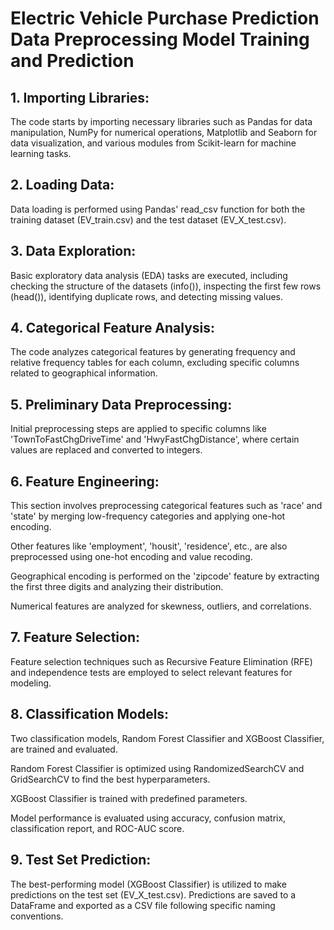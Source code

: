 # Electric Vehicle Purchase Prediction Data Preprocessing Model Training and Prediction


## 1. Importing Libraries:
The code starts by importing necessary libraries such as Pandas for data manipulation, NumPy for numerical operations, Matplotlib and Seaborn for data visualization, and various modules from Scikit-learn for machine learning tasks.

## 2. Loading Data:
Data loading is performed using Pandas' read_csv function for both the training dataset (EV_train.csv) and the test dataset (EV_X_test.csv).

## 3. Data Exploration:
Basic exploratory data analysis (EDA) tasks are executed, including checking the structure of the datasets (info()), inspecting the first few rows (head()), identifying duplicate rows, and detecting missing values.

## 4. Categorical Feature Analysis:
The code analyzes categorical features by generating frequency and relative frequency tables for each column, excluding specific columns related to geographical information.

## 5. Preliminary Data Preprocessing:
Initial preprocessing steps are applied to specific columns like 'TownToFastChgDriveTime' and 'HwyFastChgDistance', where certain values are replaced and converted to integers.

## 6. Feature Engineering:

This section involves preprocessing categorical features such as 'race' and 'state' by merging low-frequency categories and applying one-hot encoding.

Other features like 'employment', 'housit', 'residence', etc., are also preprocessed using one-hot encoding and value recoding.

Geographical encoding is performed on the 'zipcode' feature by extracting the first three digits and analyzing their distribution.

Numerical features are analyzed for skewness, outliers, and correlations.

## 7. Feature Selection:
Feature selection techniques such as Recursive Feature Elimination (RFE) and independence tests are employed to select relevant features for modeling.

## 8. Classification Models:

Two classification models, Random Forest Classifier and XGBoost Classifier, are trained and evaluated.

Random Forest Classifier is optimized using RandomizedSearchCV and GridSearchCV to find the best hyperparameters.

XGBoost Classifier is trained with predefined parameters.

Model performance is evaluated using accuracy, confusion matrix, classification report, and ROC-AUC score.

## 9. Test Set Prediction:

The best-performing model (XGBoost Classifier) is utilized to make predictions on the test set (EV_X_test.csv).
Predictions are saved to a DataFrame and exported as a CSV file following specific naming conventions.
